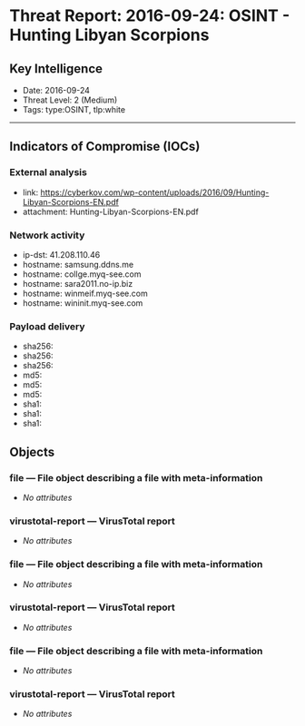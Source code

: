 # Threat Report: 2016-09-24: OSINT - Hunting Libyan Scorpions


## Key Intelligence
* Date: 2016-09-24
* Threat Level: 2 (Medium)
* Tags: type:OSINT, tlp:white

---

## Indicators of Compromise (IOCs)
### External analysis
* link: https://cyberkov.com/wp-content/uploads/2016/09/Hunting-Libyan-Scorpions-EN.pdf
* attachment: Hunting-Libyan-Scorpions-EN.pdf

### Network activity
* ip-dst: 41.208.110.46
* hostname: samsung.ddns.me
* hostname: collge.myq-see.com
* hostname: sara2011.no-ip.biz
* hostname: winmeif.myq-see.com
* hostname: wininit.myq-see.com

### Payload delivery
* sha256: <sha256>
* sha256: <sha256>
* sha256: <sha256>
* md5: <md5>
* md5: <md5>
* md5: <md5>
* sha1: <sha1>
* sha1: <sha1>
* sha1: <sha1>

## Objects
### file — File object describing a file with meta-information
* _No attributes_

### virustotal-report — VirusTotal report
* _No attributes_

### file — File object describing a file with meta-information
* _No attributes_

### virustotal-report — VirusTotal report
* _No attributes_

### file — File object describing a file with meta-information
* _No attributes_

### virustotal-report — VirusTotal report
* _No attributes_
